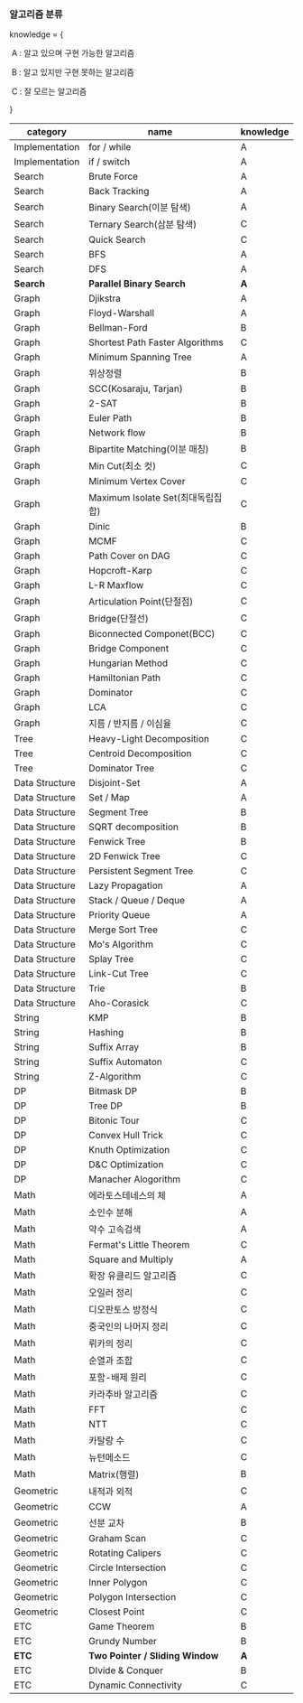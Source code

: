 ### 알고리즘 분류

knowledge = {

​	A : 알고 있으며 구현 가능한 알고리즘

​	B : 알고 있지만 구현 못하는 알고리즘

​	C : 잘 모르는 알고리즘

}

| category       | name                              | knowledge |
| -------------- | --------------------------------- | --------- |
| Implementation | for / while                       | A         |
| Implementation | if / switch                       | A         |
| Search         | Brute Force                       | A         |
| Search         | Back Tracking                     | A         |
| Search         | Binary Search(이분 탐색)          | A         |
| Search         | Ternary Search(삼분 탐색)         | C         |
| Search         | Quick Search                      | C         |
| Search         | BFS                               | A         |
| Search         | DFS                               | A         |
| **Search**     | **Parallel Binary Search**        | **A**     |
| Graph          | Djikstra                          | A         |
| Graph          | Floyd-Warshall                    | A         |
| Graph          | Bellman-Ford                      | B         |
| Graph          | Shortest Path Faster Algorithms   | C         |
| Graph          | Minimum Spanning Tree             | A         |
| Graph          | 위상정렬                          | B         |
| Graph          | SCC(Kosaraju, Tarjan)             | B         |
| Graph          | 2-SAT                             | B         |
| Graph          | Euler Path                        | B         |
| Graph          | Network flow                      | B         |
| Graph          | Bipartite Matching(이분 매칭)     | B         |
| Graph          | Min Cut(최소 컷)                  | C         |
| Graph          | Minimum Vertex Cover              | C         |
| Graph          | Maximum Isolate Set(최대독립집합) | C         |
| Graph          | Dinic                             | B         |
| Graph          | MCMF                              | C         |
| Graph          | Path Cover on DAG                 | C         |
| Graph          | Hopcroft-Karp                     | C         |
| Graph          | L-R Maxflow                       | C         |
| Graph          | Articulation Point(단절점)        | C         |
| Graph          | Bridge(단절선)                    | C         |
| Graph          | Biconnected Componet(BCC)         | C         |
| Graph          | Bridge Component                  | C         |
| Graph          | Hungarian Method                  | C         |
| Graph          | Hamiltonian Path                  | C         |
| Graph          | Dominator                         | C         |
| Graph          | LCA                               | C         |
| Graph          | 지름 / 반지름 / 이심율            | C         |
| Tree           | Heavy-Light Decomposition         | C         |
| Tree           | Centroid Decomposition            | C         |
| Tree           | Dominator Tree                    | C         |
| Data Structure | Disjoint-Set                      | A         |
| Data Structure | Set / Map                         | A         |
| Data Structure | Segment Tree                      | B         |
| Data Structure | SQRT decomposition                | B         |
| Data Structure | Fenwick Tree                      | B         |
| Data Structure | 2D Fenwick Tree                   | C         |
| Data Structure | Persistent Segment Tree           | C         |
| Data Structure | Lazy Propagation                  | A         |
| Data Structure | Stack / Queue / Deque             | A         |
| Data Structure | Priority Queue                    | A         |
| Data Structure | Merge Sort Tree                   | C         |
| Data Structure | Mo's Algorithm                    | C         |
| Data Structure | Splay Tree                        | C         |
| Data Structure | Link-Cut Tree                     | C         |
| Data Structure | Trie                              | B         |
| Data Structure | Aho-Corasick                      | C         |
| String         | KMP                               | B         |
| String         | Hashing                           | B         |
| String         | Suffix Array                      | B         |
| String         | Suffix Automaton                  | C         |
| String         | Z-Algorithm                       | C         |
| DP             | Bitmask DP                        | B         |
| DP             | Tree DP                           | B         |
| DP             | Bitonic Tour                      | C         |
| DP             | Convex Hull Trick                 | C         |
| DP             | Knuth Optimization                | C         |
| DP             | D&C Optimization                  | C         |
| DP             | Manacher Alogorithm               | C         |
| Math           | 에라토스테네스의 체               | A         |
| Math           | 소인수 분해                       | A         |
| Math           | 약수 고속검색                     | A         |
| Math           | Fermat's Little Theorem           | C         |
| Math           | Square and Multiply               | A         |
| Math           | 확장 유클리드 알고리즘            | C         |
| Math           | 오일러 정리                       | C         |
| Math           | 디오판토스 방정식                 | C         |
| Math           | 중국인의 나머지 정리              | C         |
| Math           | 뤼카의 정리                       | C         |
| Math           | 순열과 조합                       | C         |
| Math           | 포함-배제 원리                    | C         |
| Math           | 카라추바 알고리즘                 | C         |
| Math           | FFT                               | C         |
| Math           | NTT                               | C         |
| Math           | 카탈랑 수                         | C         |
| Math           | 뉴턴메소드                        | C         |
| Math           | Matrix(행렬)                      | B         |
| Geometric      | 내적과 외적                       | C         |
| Geometric      | CCW                               | A         |
| Geometric      | 선분 교차                         | B         |
| Geometric      | Graham Scan                       | C         |
| Geometric      | Rotating Calipers                 | C         |
| Geometric      | Circle Intersection               | C         |
| Geometric      | Inner Polygon                     | C         |
| Geometric      | Polygon Intersection              | C         |
| Geometric      | Closest Point                     | C         |
| ETC            | Game Theorem                      | B         |
| ETC            | Grundy Number                     | B         |
| **ETC**        | **Two Pointer / Sliding Window**  | **A**     |
| ETC            | DIvide & Conquer                  | B         |
| ETC            | Dynamic Connectivity              | C         |

